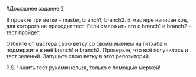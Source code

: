 #Домашнее задание 2

В проекте три ветки - master, branch1, branch2.
В мастере написан код, для которого не проходит тест. Если смержить его с branch1 и branch2 - тест пройдет.

Отбейте от мастера свою ветку со своим именем на гитхабе и подмержите в неё branch1 и branch2.
Проверьте, что всё получилось и тест зеленый.
Запушьте свою ветку в этот репозиторий.

P.S. Чинить тест руками нельзя, только с помощью мержей!
